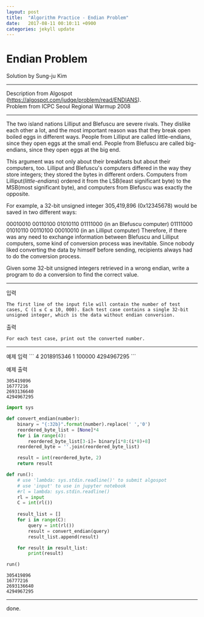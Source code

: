 ```yaml
---
layout: post
title:  "Algorithm Practice - Endian Problem"
date:   2017-08-11 00:10:11 +0900
categories: jekyll update
---
```



# Endian Problem

Solution by Sung-ju Kim
<hr/>

Description from Algospot (https://algospot.com/judge/problem/read/ENDIANS).<br/>
Problem from ICPC Seoul Regional Warmup 2008

<hr/>
The two island nations Lilliput and Blefuscu are severe rivals. They dislike each other a lot, and the most important reason was that they break open boiled eggs in different ways.
People from Lilliput are called little-endians, since they open eggs at the small end. People from Blefuscu are called big-endians, since they open eggs at the big end.

This argument was not only about their breakfasts but about their computers, too. Lilliput and Blefuscu's computers differed in the way they store integers; they stored the bytes in different orders. Computers from Lilliput(*little-endians*) ordered it from the LSB(least significant byte) to the MSB(most significant byte), and computers from Blefuscu was exactly the opposite.

For example, a 32-bit unsigned integer 305,419,896 (0x12345678) would be saved in two different ways:

00010010 00110100 01010110 01111000 (in an Blefuscu computer)
01111000 01010110 00110100 00010010 (in an Lilliput computer)
Therefore, if there was any need to exchange information between Blefuscu and Lilliput computers, some kind of conversion process was inevitable. Since nobody liked converting the data by himself before sending, recipients always had to do the conversion process.

Given some 32-bit unsigned integers retrieved in a wrong endian, write a program to do a conversion to find the correct value.

<hr/>
   
입력
```
The first line of the input file will contain the number of test cases, C (1 ≤ C ≤ 10, 000). Each test case contains a single 32-bit unsigned integer, which is the data without endian conversion.
```

출력
```
For each test case, print out the converted number.
```
<hr/>
예제 입력
```
4
2018915346
1
100000
4294967295
```

예제 출력
```
305419896
16777216
2693136640
4294967295
```


```python
import sys
```


```python
def convert_endian(number):
    binary = "{:32b}".format(number).replace(' ','0')
    reordered_byte_list = [None]*4
    for i in range(4):
        reordered_byte_list[3-i]= binary[i*8:(i*8)+8]
    reordered_byte = ''.join(reordered_byte_list)

    result = int(reordered_byte, 2)
    return result
```


```python
def run():
    # use 'lambda: sys.stdin.readline()' to submit algospot
    # use 'input' to use in jupyter notebook
    #rl = lambda: sys.stdin.readline()
    rl = input
    C = int(rl())
    
    result_list = []
    for i in range(C):
        query = int(rl())
        result = convert_endian(query)
        result_list.append(result)

    for result in result_list:
        print(result)
```


```python
run()
```

    305419896
    16777216
    2693136640
    4294967295


<hr/>
done.

